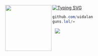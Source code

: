 [![Typing SVG](https://readme-typing-svg.herokuapp.com?font=Roboto+Mono&lines=alan.pw)](https://git.io/typing-svg)
<img align="left" src="https://i.imgur.com/x7xno54.png)" width="147"/> 

```csharp
github.com/uidalan
guns.lol/=
```
&zwnj; 
&zwnj; 
![]([https://komarev.com/ghpvc/?username=1](https://komarev.com/ghpvc/?username=1&style=for-the-badge))
